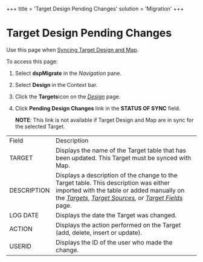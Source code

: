 +++
title = 'Target Design Pending Changes'
solution = 'Migration'
+++

# Target Design Pending Changes

<div class="use">

Use this page when [Syncing Target Design and
Map](../Use_Cases/Sync_Map_and_Target_Design_TD.htm).

</div>

To access this page:

1.  Select <span style="font-weight: bold;">dspMigrate</span> in the
    <span style="font-style: italic;">Navigation</span> pane.

2.  Select <span style="font-weight: bold;">Design </span>in the Context
    bar.

3.  Click the <span style="font-weight: bold;">Targets</span>icon on the
    *[Design](Design.htm)* page.

4.  Click <span style="font-weight: bold;">Pending Design Changes</span>
    link in the <span style="font-weight: bold;">STATUS OF SYNC</span>
    field.
    
    <span style="font-weight: bold;">NOTE</span>: This link is not
    available if Target Design and Map are in sync for the selected
    Target.

|             |                                                                                                                                                                                                                                                                                                                                                                                                               |
| ----------- | ------------------------------------------------------------------------------------------------------------------------------------------------------------------------------------------------------------------------------------------------------------------------------------------------------------------------------------------------------------------------------------------------------------- |
| Field       | Description                                                                                                                                                                                                                                                                                                                                                                                                   |
| TARGET      | Displays the name of the Target table that has been updated. This Target must be synced with Map.                                                                                                                                                                                                                                                                                                             |
| DESCRIPTION | Displays a description of the change to the Target table. This description was either imported with the table or added manually on the <span style="font-style: italic;">[Targets](Targets_H_Design.htm)</span>, <span style="font-style: italic;">[Target Sources](Target_Sources_H_Design.htm),</span> or <span style="font-style: italic;">[Target Fields](Target_Fields_H_Target_Design.htm)</span> page. |
| LOG DATE    | Displays the date the Target was changed.                                                                                                                                                                                                                                                                                                                                                                     |
| ACTION      | Displays the action performed on the Target (add, delete, insert or update).                                                                                                                                                                                                                                                                                                                                  |
| USERID      | Displays the ID of the user who made the change.                                                                                                                                                                                                                                                                                                                                                              |
